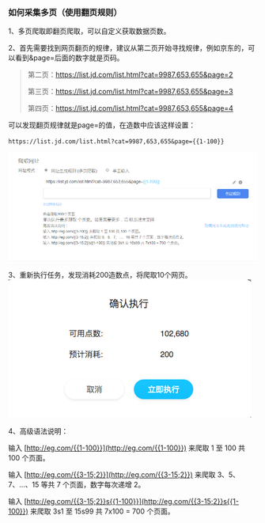 ### **如何采集多页（使用翻页规则）**

1、多页爬取即翻页爬取，可以自定义获取数据页数。

2、首先需要找到网页翻页的规律，建议从第二页开始寻找规律，例如京东的，可以看到&page=后面的数字就是页码。



> 第二页：https://list.jd.com/list.html?cat=9987,653,655&page=2
>
> 第三页：https://list.jd.com/list.html?cat=9987,653,655&page=3
>
> 第四页：https://list.jd.com/list.html?cat=9987,653,655&page=4



可以发现翻页规律就是page=的值，在造数中应该这样设置：

`https://list.jd.com/list.html?cat=9987,653,655&page={{1-100}}`

![](/assets/impor)

3、重新执行任务，发现消耗200造数点，将爬取10个网页。![](/assets/确认执行1.png)

4、高级语法说明：

输入 [http://eg.com/{{1-100}}](http://eg.com/{{1-100}}) 来爬取 1 至 100 共 100 个页面。

输入 [http://eg.com/{{3-15;2}}](http://eg.com/{{3-15;2}}) 来爬取 3、5、7、...、15 等共 7 个页面，数字每次递增 2。

输入 [http://eg.com/{{3-15;2}}s{{1-100}}](http://eg.com/{{3-15;2}}s{{1-100}}) 来爬取 3s1 至 15s99 共 7x100 = 700 个页面。

